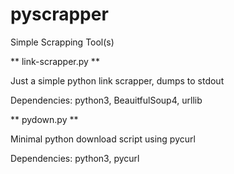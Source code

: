 # pyscrapper
Simple Scrapping Tool(s)

** link-scrapper.py **

Just a simple python link scrapper, dumps to stdout

Dependencies: python3, BeauitfulSoup4, urllib

** pydown.py **

Minimal python download script using pycurl

Dependencies: python3, pycurl
